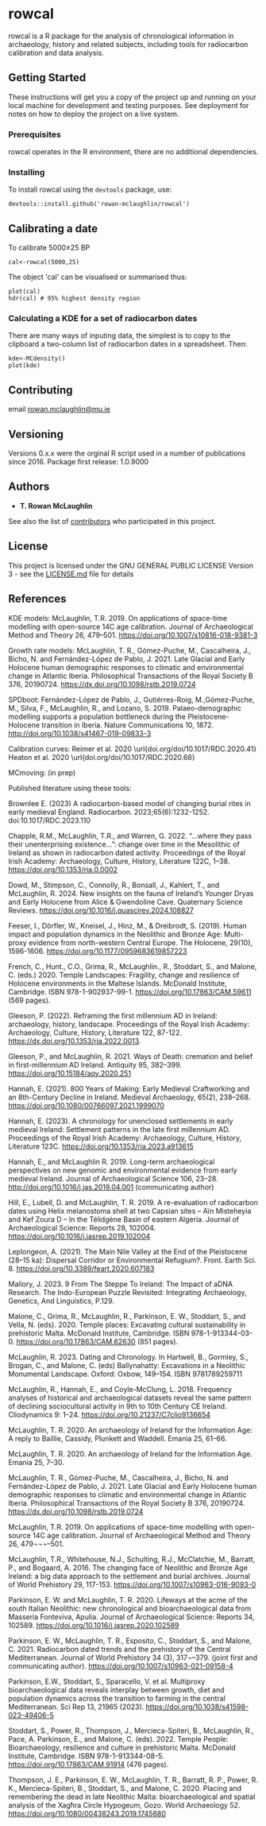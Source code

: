 # rowcal

rowcal is a R package for the analysis of chronological information in archaeology, history and related subjects, including tools for radiocarbon calibration and data analysis. 

## Getting Started

These instructions will get you a copy of the project up and running on your local machine for development and testing purposes. See deployment for notes on how to deploy the project on a live system.

### Prerequisites

rowcal operates in the R environment, there are no additional dependencies. 


### Installing

To install rowcal using the `devtools` package, use: 

```
devtools::install.github('rowan-mclaughlin/rowcal')
```
## Calibrating a date


To calibrate 5000±25 BP

```
cal<-rowcal(5000,25)
```

The object 'cal' can be visualised or summarised thus:

```
plot(cal)
hdr(cal) # 95% highest density region
```

### Calculating a KDE for a set of radiocarbon dates

There are many ways of inputing data, the simplest is to copy to the clipboard a two-column list of radiocarbon dates in a spreadsheet. Then:

```
kde<-MCdensity()
plot(kde)
```

## Contributing

email rowan.mclaughlin@mu.ie

## Versioning

Versions 0.x.x were the orginal R script used in a number of publications since 2016. 
Package first release: 1.0.9000

## Authors

* **T. Rowan McLaughlin** 

See also the list of [contributors](https://github.com/rowan-mclaughlin/rowcal/contributors) who participated in this project.

## License

This project is licensed under the GNU GENERAL PUBLIC LICENSE Version 3 - see the [LICENSE.md](LICENSE.md) file for details

## References
KDE models:
McLaughlin, T.R. 2019. On applications of space-time modelling with open-source 14C age calibration. Journal of Archaeological Method and Theory 26, 479–501. https://doi.org/10.1007/s10816-018-9381-3

Growth rate models:
McLaughlin, T. R., Gómez-Puche, M., Cascalheira, J., Bicho, N. and Fernández-López de Pablo, J. 2021. Late Glacial and Early Holocene human demographic responses to climatic and environmental change in Atlantic Iberia. Philosophical Transactions of the Royal Society B 376, 20190724. https://dx.doi.org/10.1098/rstb.2019.0724

SPDboot:
Fernández-López de Pablo, J., Gutiérres-Roig, M.,Gómez-Puche, M., Silva, F., McLaughlin, R., and Lozano, S. 2019. Palaeo-demographic modelling supports a population bottleneck during the Pleistocene-Holocene transition in Iberia. Nature Communications 10, 1872. http://doi.org/10.1038/s41467-019-09833-3

Calibration curves:
Reimer et al. 2020 \url{doi.org/doi/10.1017/RDC.2020.41}
Heaton et al. 2020 \url{doi.org/doi/10.1017/RDC.2020.68}

MCmoving:
(in prep)

Published literature using these tools:


Brownlee E. (2023) A radiocarbon-based model of changing burial rites in early medieval England. Radiocarbon. 2023;65(6):1232-1252. doi:10.1017/RDC.2023.110

Chapple, R.M., McLaughlin, T.R., and Warren, G. 2022. “…where they pass their unenterprising existence…”: change over time in the Mesolithic of Ireland as shown in radiocarbon dated activity. Proceedings of the Royal Irish Academy: Archaeology, Culture, History, Literature 122C, 1–38. https://doi.org/10.1353/ria.0.0002

Dowd, M., Stimpson, C., Connolly, R., Bonsall, J., Kahlert, T., and McLaughlin, R. 2024. New insights on the fauna of Ireland’s Younger Dryas and Early Holocene from Alice & Gwendoline Cave. Quaternary Science Reviews. https://doi.org/10.1016/j.quascirev.2024.108827

Feeser, I., Dörfler, W., Kneisel, J., Hinz, M., & Dreibrodt, S. (2019). Human impact and population dynamics in the Neolithic and Bronze Age: Multi-proxy evidence from north-western Central Europe. The Holocene, 29(10), 1596-1606. https://doi.org/10.1177/0959683619857223

French, C., Hunt., C.O., Grima, R., McLaughlin., R., Stoddart, S., and Malone, C. (eds.) 2020. Temple Landscapes: Fragility, change and resilience of Holocene environments in the Maltese Islands. McDonald Institute, Cambridge. ISBN 978-1-902937-99-1. https://doi.org/10.17863/CAM.59611 (569 pages).

Gleeson, P. (2022). Reframing the first millennium AD in Ireland: archaeology, history, landscape. Proceedings of the Royal Irish Academy: Archaeology, Culture, History, Literature 122, 87-122. https://dx.doi.org/10.1353/ria.2022.0013.

Gleeson, P., and McLaughlin, R. 2021. Ways of Death: cremation and belief in first-millennium AD Ireland. Antiquity 95, 382–399. https://doi.org/10.15184/aqy.2020.251

Hannah, E. (2021). 800 Years of Making: Early Medieval Craftworking and an 8th-Century Decline in Ireland. Medieval Archaeology, 65(2), 238–268. https://doi.org/10.1080/00766097.2021.1999070

Hannah, E. (2023). A chronology for unenclosed settlements in early medieval Ireland: Settlement patterns in the late first millennium AD. Proceedings of the Royal Irish Academy: Archaeology, Culture, History, Literature 123C. https://doi.org/10.1353/ria.2023.a913615

Hannah, E., and McLaughlin R. 2019. Long-term archaeological perspectives on new genomic and environmental evidence from early medieval Ireland. Journal of Archaeological Science 106, 23–28.  http://doi.org/10.1016/j.jas.2019.04.001 (communicating author)

Hill, E., Lubell, D. and McLaughlin, T. R. 2019. A re-evaluation of radiocarbon dates using Helix melanostoma shell at two Capsian sites – Aïn Misteheyia and Kef Zoura D – In the Télidgène Basin of eastern Algeria. Journal of Archaeological Science: Reports 28, 102004. https://doi.org/10.1016/j.jasrep.2019.102004

Leplongeon, A. (2021). The Main Nile Valley at the End of the Pleistocene (28–15 ka): Dispersal Corridor or Environmental Refugium?. Front. Earth Sci. 8. https://doi.org/10.3389/feart.2020.607183

Mallory, J. 2023. 9 From The Steppe To Ireland: The Impact of aDNA Research. The Indo-European Puzzle Revisited: Integrating Archaeology, Genetics, And Linguistics, P.129.

Malone, C., Grima, R., McLaughlin, R., Parkinson, E. W., Stoddart, S., and Vella, N. (eds). 2020. Temple places: Excavating cultural sustainability in prehistoric Malta. McDonald Institute, Cambridge. ISBN 978-1-913344-03-0. https://doi.org/10.17863/CAM.62630 (851 pages).

McLaughlin, R. 2023. Dating and Chronology. In Hartwell, B., Gormley, S., Brogan, C., and Malone, C. (eds) Ballynahatty: Excavations in a Neolithic Monumental Landscape. Oxford: Oxbow, 149–154. ISBN 9781789259711

McLaughlin, R., Hannah, E., and Coyle-McClung, L. 2018. Frequency analyses of historical and archaeological datasets reveal the same pattern of declining sociocultural activity in 9th to 10th Century CE Ireland. Cliodynamics 9: 1–24. https://doi.org/10.21237/C7clio9136654 

McLaughlin, T. R. 2020. An archaeology of Ireland for the Information Age: A reply to Baillie, Cassidy, Plunkett and Waddell. Emania 25, 61–66.

McLaughlin, T. R. 2020. An archaeology of Ireland for the Information Age. Emania 25, 7–30.

McLaughlin, T. R., Gómez-Puche, M., Cascalheira, J., Bicho, N. and Fernández-López de Pablo, J. 2021. Late Glacial and Early Holocene human demographic responses to climatic and environmental change in Atlantic Iberia. Philosophical Transactions of the Royal Society B 376, 20190724. https://dx.doi.org/10.1098/rstb.2019.0724 

McLaughlin, T.R. 2019. On applications of space-time modelling with open-source 14C age calibration. Journal of Archaeological Method and Theory 26, 479¬¬¬–501. 

McLaughlin, T.R., Whitehouse, N.J., Schulting, R.J., McClatchie, M., Barratt, P., and Bogaard, A. 2016. The changing face of Neolithic and Bronze Age Ireland: a big data approach to the settlement and burial archives. Journal of World Prehistory 29, 117-153.  https://doi.org/10.1007/s10963-016-9093-0

Parkinson, E. W. and McLaughlin, T. R. 2020. Lifeways at the acme of the south Italian Neolithic: new chronological and bioarchaeological data from Masseria Fonteviva, Apulia. Journal of Archaeological Science: Reports 34, 102589. https://doi.org/10.1016/j.jasrep.2020.102589

Parkinson, E. W., McLaughlin, T. R., Esposito, C., Stoddart, S., and Malone, C. 2021. Radiocarbon dated trends and the prehistory of the Central Mediterranean. Journal of World Prehistory 34 (3), 317¬–379. (joint first and communicating author). https://doi.org/10.1007/s10963-021-09158-4 

Parkinson, E.W., Stoddart, S., Sparacello, V. et al. Multiproxy bioarchaeological data reveals interplay between growth, diet and population dynamics across the transition to farming in the central Mediterranean. Sci Rep 13, 21965 (2023). https://doi.org/10.1038/s41598-023-49406-5

Stoddart, S., Power, R., Thompson, J., Mercieca-Spiteri, B., McLaughlin, R., Pace, A. Parkinson, E., and Malone, C. (eds). 2022. Temple People: Bioarchaeology, resilience and culture in prehistoric Malta. McDonald Institute, Cambridge. ISBN 978-1-913344-08-5. https://doi.org/10.17863/CAM.91914 (476 pages).

Thompson, J. E., Parkinson, E. W., McLaughlin, T. R., Barratt, R. P., Power, R. K., Mercieca-Spiteri, B., Stoddart, S., and Malone, C. 2020. Placing and remembering the dead in late Neolithic Malta: bioarchaeological and spatial analysis of the Xagħra Circle Hypogeum, Gozo. World Archaeology 52. https://doi.org/10.1080/00438243.2019.1745680


